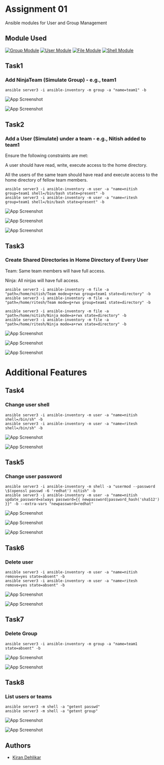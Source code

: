 
# Assignment 01

Ansible modules for User and Group Management


## Module Used

[![Group Module](https://img.shields.io/badge/Group-green.svg)](https://docs.ansible.com/ansible/latest/collections/ansible/builtin/group_module.html)
[![User Module](https://img.shields.io/badge/User-red.svg)](https://docs.ansible.com/ansible/latest/collections/ansible/builtin/user_module.html)
[![File Module](https://img.shields.io/badge/File-blue.svg)](https://docs.ansible.com/ansible/latest/collections/ansible/builtin/file_module.html)
[![Shell Module](https://img.shields.io/badge/Shell-orange.svg)](https://docs.ansible.com/ansible/latest/collections/ansible/builtin/shell_module.html)
## Task1

### Add NinjaTeam (Simulate Group) - e.g., team1

```
ansible server3 -i ansible-inventory -m group -a "name=team1" -b
```
![App Screenshot](https://github.com/Kiran-dehlikar/test/assets/104997588/e926cec6-3156-4c15-87c7-b7bce0ab7308)

![App Screenshot](https://github.com/Kiran-dehlikar/test/assets/104997588/5349ad01-1c39-4ef7-9f91-fd599a8817ff)

## Task2

### Add a User (Simulate) under a team - e.g., Nitish added to team1

Ensure the following constraints are met:

A user should have read, write, execute access to the home directory.

All the users of the same team should have read and execute access to the home directory of fellow team members.

```
ansible server3 -i ansible-inventory -m user -a "name=nitish group=team1 shell=/bin/bash state=present" -b
ansible server3 -i ansible-inventory -m user -a "name=ritesh group=team1 shell=/bin/bash state=present" -b

```
![App Screenshot](https://github.com/Kiran-dehlikar/test/assets/104997588/9e7f87a2-9c53-42d7-8768-fe3c70653239)

![App Screenshot](https://github.com/Kiran-dehlikar/test/assets/104997588/8021e2b0-d6c4-4dd7-88e2-b978567d3ebe)

![App Screenshot](https://github.com/Kiran-dehlikar/test/assets/104997588/270841cd-4a22-4fda-bdf5-86f131d40944)

## Task3

### Create Shared Directories in Home Directory of Every User
Team: Same team members will have full access.

Ninja: All ninjas will have full access.
```
ansible server3 -i ansible-inventory -m file -a "path=/home/nitish/Team mode=g+rwx group=team1 state=directory" -b
ansible server3 -i ansible-inventory -m file -a "path=/home/ritesh/Team mode=g+rwx group=team1 state=directory" -b

ansible server3 -i ansible-inventory -m file -a "path=/home/nitish/Ninja mode=a+rwx state=directory" -b
ansible server3 -i ansible-inventory -m file -a "path=/home/ritesh/Ninja mode=a+rwx state=directory" -b

```
![App Screenshot](https://github.com/Kiran-dehlikar/test/assets/104997588/69de3a67-50e0-4ac5-bd58-6a9d2f42bfeb)

![App Screenshot](https://github.com/Kiran-dehlikar/test/assets/104997588/a0714052-2859-4cb5-8a1a-ce151cd86ca3)

![App Screenshot](https://github.com/Kiran-dehlikar/test/assets/104997588/0edf39cf-9cf9-425f-8f93-11fe37a76c35)

# Additional Features
## Task4
### Change user shell

```
ansible server3 -i ansible-inventory -m user -a "name=nitish shell=/bin/sh" -b
ansible server3 -i ansible-inventory -m user -a "name=ritesh shell=/bin/sh" -b
```
![App Screenshot](https://github.com/Kiran-dehlikar/test/assets/104997588/43acdf7d-0160-421c-be56-b10e2accdb15)

![App Screenshot](https://github.com/Kiran-dehlikar/test/assets/104997588/448663db-b716-4019-939c-a395aacefcd0)

## Task5

### Change user password

```
ansible server3 -i ansible-inventory -m shell -a "usermod --password \$(openssl passwd -6 'redhat') nitish" -b
ansible server3 -i ansible-inventory -m user -a "name=nitish update_password=always password={{ newpassword|password_hash('sha512') }}" -b --extra-vars "newpassword=redhat"
```
![App Screenshot](https://github.com/Kiran-dehlikar/test/assets/104997588/2a6edc81-1496-4f24-9f65-4ba315e7981b)

![App Screenshot](https://github.com/Kiran-dehlikar/test/assets/104997588/b67fdd44-206f-4f82-b2a0-ee1d8f080b72)

![App Screenshot](https://github.com/Kiran-dehlikar/test/assets/104997588/9db35b5f-08c3-4850-a3b3-f15a37dfe1cb)

## Task6

### Delete user
```
ansible server3 -i ansible-inventory -m user -a "name=nitish remove=yes state=absent" -b
ansible server3 -i ansible-inventory -m user -a "name=ritesh remove=yes state=absent" -b
```
![App Screenshot](https://github.com/Kiran-dehlikar/test/assets/104997588/3c15093a-d2e0-488c-a67c-000f06fbf863)

![App Screenshot](https://github.com/Kiran-dehlikar/test/assets/104997588/6bfe33c4-f372-4adf-b035-7b10c07ae3d2)

## Task7

### Delete Group

```
ansible server3 -i ansible-inventory -m group -a "name=team1 state=absent" -b
```
![App Screenshot](https://github.com/Kiran-dehlikar/test/assets/104997588/6697d777-6757-475f-a28f-def135c7a732)

![App Screenshot](https://github.com/Kiran-dehlikar/test/assets/104997588/ef4900cf-c1a2-4e63-ae1e-1fee6fab9ad4)

## Task8

### List users or teams

```
ansible server3 -m shell -a "getent passwd"
ansible server3 -m shell -a "getent group"
```
![App Screenshot](https://github.com/Kiran-dehlikar/test/assets/104997588/307e0605-3cbd-4038-a548-a469a2154c01)

![App Screenshot](https://github.com/Kiran-dehlikar/test/assets/104997588/a9054efe-5398-409c-98b5-c43e17253594)
## Authors

- [Kiran Dehlikar](https://github.com/Kiran-dehlikar)
